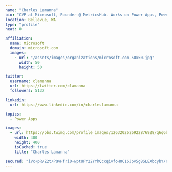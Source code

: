 ```yaml
---
name: "Charles Lamanna"
bio: "CVP at Microsoft, Founder @ MetricsHub. Works on Power Apps, Power Automate, Power Virtual Agent, Common Data Service and Dynamics 365."
location: Bellevue, WA
type: "profile"
heat: 0

affiliation:
  name: Microsoft
  domain: microsoft.com
  images:
    - url: "/assets/images/organizations/microsoft.com-50x50.jpg"
      width: 50
      height: 50

twitter:
  username: clamanna
  url: https://twitter.com/clamanna
  followers: 5137

linkedin:
  url: https://www.linkedin.com/in/charleslamanna

topics:
  - Power Apps

images:
  - url: https://pbs.twimg.com/profile_images/1263202626922876928/g6qGbHZ-_400x400.jpg
    width: 400
    height: 400
    isCached: true
    title: "Charles Lamanna"

secured: "iVc+pR/Z2t/PQvHfri0+wptUPY22YYhQcxqivfoHOC16Jpv5g8SLEXbcybY/nI2QTN6jg4v2QD7hl/awScfX+R4gLqCuKKU7Q77muMOhOqLOrvgQ28Cgjidgca85/1AsrkCv26CbzrdGUvfibO+swC9uKQi6sZ2UG9PsYx2PgYkGE0PiBSwFDeDHTvaBMku4myt+zU2oZ1g3wYSz6WkGRnTG7xsmJFJshI9eNAekd3j6N8egA3cH9UEVkhidF17G3jKxd3Z3s/UGbsfDfprh3imISn6jMkVKOVl6QCZz6XcQe1zZ7J5w9LxJueDgHwBUekHepXv12PXxZTPpLvmA7TX/UZas2m1BJxI7Cd4jlVJbcGmXwHwCmjHpRZDo25VlpXx4zsk+n6Sl43WYV37t9s+OADgM/TTfHP53ljaaSLs=;tMamyn7+e/lvasbc2uBs6g=="
---
```


